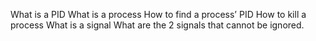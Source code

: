 What is a PID
What is a process
How to find a process’ PID
How to kill a process
What is a signal
What are the 2 signals that cannot be ignored.
